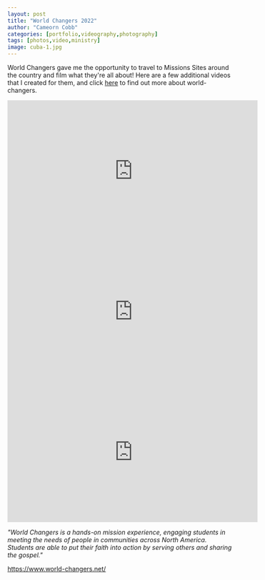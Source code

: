 ```yaml
---
layout: post
title: "World Changers 2022"
author: "Cameorn Cobb"
categories: [portfolio,videography,photography]
tags: [photos,video,ministry]
image: cuba-1.jpg
---
```


World Changers gave me the opportunity to travel to Missions Sites around the country and film what they're all about! Here are a few additional videos that I created for them, and click <a href="https://www.world-changers.net/" class="text-danger" target="_blank">here</a> to find out more about world-changers.

<div style="text-align: center" >
<iframe width="560" height="315" src="https://www.youtube.com/embed/Oz57DyDx0UM?controls=0" title="YouTube video player" frameborder="0" allow="accelerometer; autoplay; clipboard-write; encrypted-media; gyroscope; picture-in-picture; web-share" allowfullscreen></iframe>

<iframe width="560" height="315" src="https://www.youtube.com/embed/aUQMvJJLJVU?controls=0" title="YouTube video player" frameborder="0" allow="accelerometer; autoplay; clipboard-write; encrypted-media; gyroscope; picture-in-picture; web-share" allowfullscreen></iframe>

<iframe width="560" height="315" src="https://www.youtube.com/embed/oKFgVT8NToI?controls=0" title="YouTube video player" frameborder="0" allow="accelerometer; autoplay; clipboard-write; encrypted-media; gyroscope; picture-in-picture; web-share" allowfullscreen></iframe>
</div>

*"World Changers is a hands-on mission experience, engaging students in meeting the needs of people in communities across North America. Students are able to put their faith into action by serving others and sharing the gospel."*

<a href="https://www.world-changers.net/" class="text-danger" target="_blank">https://www.world-changers.net/</a>
